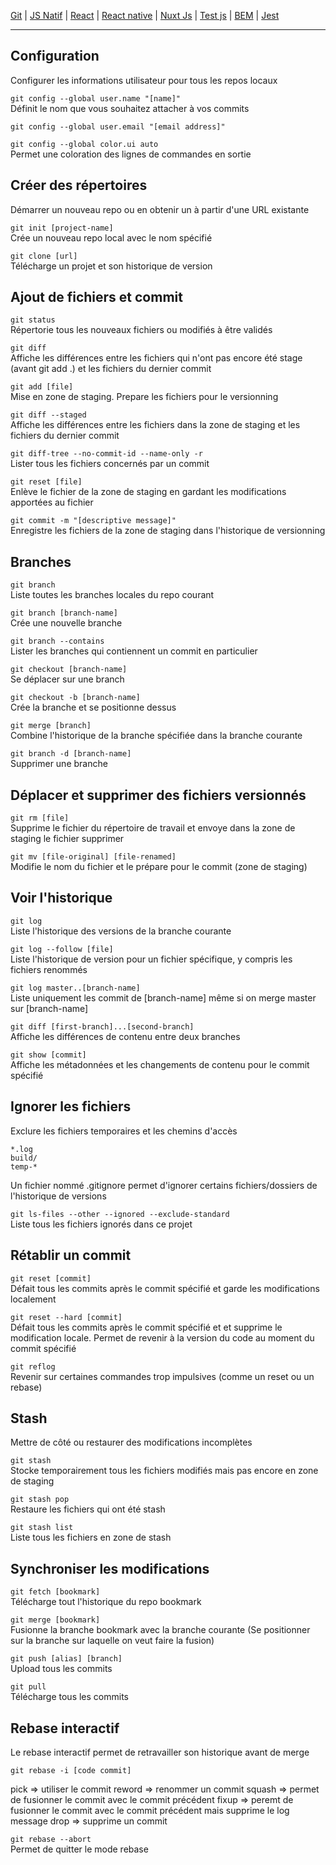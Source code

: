 [Git](https://github.com/d0ganoo/Docs/blob/master/git.md) | [JS Natif](https://github.com/d0ganoo/Docs/blob/master/JS_Natif.md)   | [React](https://github.com/d0ganoo/Docs/blob/master/react.md) | [React native](https://github.com/d0ganoo/Docs/blob/master/react_native.md) | [Nuxt Js](https://github.com/d0ganoo/Docs/blob/master/nuxt.md) | [Test js](https://github.com/d0ganoo/Docs/blob/master/testJS.md) | [BEM](https://github.com/d0ganoo/Docs/blob/master/BEM.md) | [Jest](https://github.com/d0ganoo/Docs/blob/master/Jest.md)


* * * 

Configuration
---
Configurer les informations utilisateur pour tous les repos locaux

<code>git config --global user.name "[name]"</code><br>
Définit le nom que vous souhaitez attacher à vos commits

<code>git config --global user.email "[email address]"</code><br>

<code>git config --global color.ui auto</code><br>
Permet une coloration des lignes de commandes en sortie

Créer des répertoires
---
Démarrer un nouveau repo ou en obtenir un à partir d'une URL existante

<code>git init [project-name]</code><br>
Crée un nouveau repo local avec le nom spécifié

<code>git clone [url]</code><br>
Télécharge un projet et son historique de version

Ajout de fichiers et commit
---

<code>git status</code><br>
Répertorie tous les nouveaux fichiers ou modifiés à être validés

<code>git diff</code><br>
Affiche les différences entre les fichiers qui n'ont pas encore été stage (avant git add .) et les fichiers du dernier commit

<code>git add [file]</code><br>
Mise en zone de staging. Prepare les fichiers pour le versionning

<code>git diff --staged</code><br>
Affiche les différences entre les fichiers dans la zone de staging et les fichiers du dernier commit

<code>git diff-tree --no-commit-id --name-only -r <commit></code><br>
Lister tous les fichiers concernés par un commit

<code>git reset [file]</code><br>
Enlève le fichier de la zone de staging en gardant les modifications apportées au fichier

<code>git commit -m "[descriptive message]"</code><br>
Enregistre les fichiers de la zone de staging dans l'historique de versionning

Branches
---

<code>git branch</code><br>
Liste toutes les branches locales du repo courant

<code>git branch [branch-name]</code><br>
Crée une nouvelle branche

<code>git branch --contains <commit></code><br>
Lister les branches qui contiennent un commit en particulier

<code>git checkout [branch-name]</code><br>
Se déplacer sur une branch

<code>git checkout -b [branch-name]</code><br>
Crée la branche et se positionne dessus

<code>git merge [branch]</code><br>
Combine l'historique de la branche spécifiée dans la branche courante

<code>git branch -d [branch-name]</code><br>
Supprimer une branche

Déplacer et supprimer des fichiers versionnés
---

<code>git rm [file]</code><br>
Supprime le fichier du répertoire de travail et envoye dans la zone de staging le fichier supprimer

<code>git mv [file-original] [file-renamed]</code><br>
Modifie le nom du fichier et le prépare pour le commit (zone de staging)

Voir l'historique
----

<code>git log</code><br>
Liste l'historique des versions de la branche courante

<code>git log --follow [file]</code><br>
Liste l'historique de version pour un fichier spécifique, y compris les fichiers renommés

<code>git log master..[branch-name]</code><br>
Liste uniquement les commit de [branch-name] même si on merge master sur [branch-name]

<code>git diff [first-branch]...[second-branch]</code><br>
Affiche les différences de contenu entre deux branches

<code>git show [commit]</code><br>
Affiche les métadonnées et les changements de contenu pour le commit spécifié

Ignorer les fichiers
---
Exclure les fichiers temporaires et les chemins d'accès
```
*.log
build/
temp-*
```
Un fichier nommé .gitignore permet d'ignorer certains fichiers/dossiers de l'historique de versions

<code>git ls-files --other --ignored --exclude-standard</code><br>
Liste tous les fichiers ignorés dans ce projet

Rétablir un commit
---

<code>git reset [commit]</code><br>
Défait tous les commits après le commit spécifié et garde les modifications localement

<code>git reset --hard [commit]</code><br>
Défait tous les commits après le commit spécifié et et supprime le modification locale.
Permet de revenir à la version du code au moment du commit spécifié

<code>git reflog</code><br>
Revenir sur certaines commandes trop impulsives (comme un reset ou un rebase)

Stash
---
Mettre de côté ou restaurer des modifications incomplètes

<code>git stash</code><br>
Stocke temporairement tous les fichiers modifiés mais pas encore en zone de staging

<code>git stash pop</code><br>
Restaure les fichiers qui ont été stash

<code>git stash list</code><br>
Liste tous les fichiers en zone de stash

Synchroniser les modifications
---

<code>git fetch [bookmark]</code><br>
Télécharge tout l'historique du repo bookmark

<code>git merge [bookmark]</code><br>
Fusionne la branche bookmark avec la branche courante (Se positionner sur la branche sur laquelle on veut faire la fusion)

<code>git push [alias] [branch]</code><br>
Upload tous les commits 

<code>git pull</code><br>
Télécharge tous les commits

Rebase interactif
---

Le rebase interactif permet de retravailler son historique avant de merge<br>

<code>git rebase -i [code commit]</code>

pick => utiliser le commit
reword => renommer un commit
squash => permet de fusionner le commit avec le commit précédent 
fixup => peremt de fusionner le commit avec le commit précédent mais supprime le log message
drop => supprime un commit

<code>git rebase --abort</code><br>
Permet de quitter le mode rebase 





